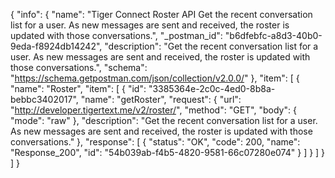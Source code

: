{
  "info": {
    "name": "Tiger Connect Roster API Get the recent conversation list for a user. As new messages are sent and received, the roster is updated with those conversations.",
    "_postman_id": "b6dfebfc-a8d3-40b0-9eda-f8924db14242",
    "description": "Get the recent conversation list for a user. As new messages are sent and received, the roster is updated with those conversations.",
    "schema": "https://schema.getpostman.com/json/collection/v2.0.0/"
  },
  "item": [
    {
      "name": "Roster",
      "item": [
        {
          "id": "3385364e-2c0c-4ed0-8b8a-bebbc3402017",
          "name": "getRoster",
          "request": {
            "url": "http://developer.tigertext.me/v2/roster/",
            "method": "GET",
            "body": {
              "mode": "raw"
            },
            "description": "Get the recent conversation list for a user. As new messages are sent and received, the roster is updated with those conversations."
          },
          "response": [
            {
              "status": "OK",
              "code": 200,
              "name": "Response_200",
              "id": "54b039ab-f4b5-4820-9581-66c07280e074"
            }
          ]
        }
      ]
    }
  ]
}